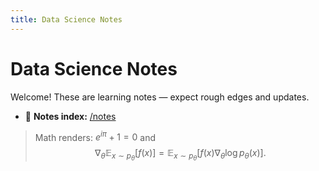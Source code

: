 ```yaml
---
title: Data Science Notes
---
```


# Data Science Notes

Welcome! These are learning notes — expect rough edges and updates.

- 📁 **Notes index:** [/notes](./notes)

> Math renders: $e^{i\pi}+1=0$ and
> $$
> \nabla_\theta \mathbb{E}_{x\sim p_\theta}[f(x)]
> = \mathbb{E}_{x\sim p_\theta}[f(x)\nabla_\theta \log p_\theta(x)].
> $$

<!-- MathJax -->
<script defer src="https://cdn.jsdelivr.net/npm/mathjax@3/es5/tex-chtml.js"></script>